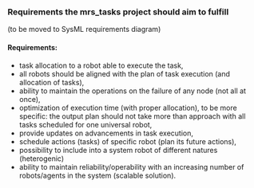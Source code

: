 ### Requirements the mrs_tasks project should aim to fulfill
(to be moved to SysML requirements diagram)


#### Requirements:
- task allocation to a robot able to execute the task,
- all robots should be aligned with the plan of task execution (and allocation of tasks),
- ability to maintain the operations on the failure of any node (not all at once),
- optimization of execution time (with proper allocation), to be more specific: the output plan should not take more than approach with all tasks scheduled for one universal robot,
- provide updates on advancements in task execution,
- schedule actions (tasks) of specific robot (plan its future actions),
- possibility to include into a system robot of different natures (heterogenic)
- ability to maintain reliability/operability with an increasing number of robots/agents in the system (scalable solution).